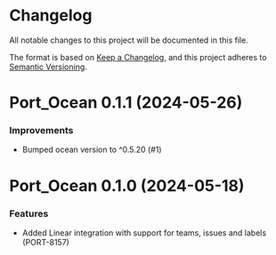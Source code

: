 # Changelog

All notable changes to this project will be documented in this file.

The format is based on [Keep a Changelog](https://keepachangelog.com/en/1.0.0/),
and this project adheres to [Semantic Versioning](https://semver.org/spec/v2.0.0.html).

<!-- towncrier release notes start -->

# Port_Ocean 0.1.1 (2024-05-26)

### Improvements

- Bumped ocean version to ^0.5.20 (#1)


# Port_Ocean 0.1.0 (2024-05-18)

### Features

- Added Linear integration with support for teams, issues and labels (PORT-8157)
